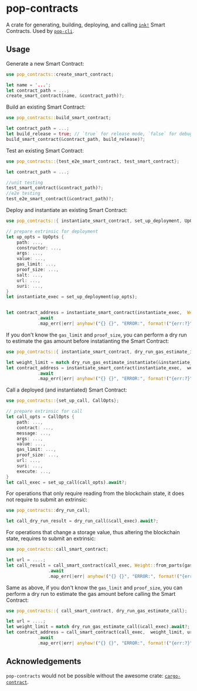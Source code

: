 # pop-contracts

A crate for generating, building, deploying, and calling [`ink!`](https://github.com/paritytech/ink) Smart Contracts. Used by [`pop-cli`](https://github.com/r0gue-io/pop-cli).

## Usage

Generate a new Smart Contract:
```rust
use pop_contracts::create_smart_contract;

let name = '...';
let contract_path = ...;
create_smart_contract(name, &contract_path)?;
```

Build an existing Smart Contract:
```rust
use pop_contracts::build_smart_contract;

let contract_path = ...;
let build_release = true; // `true` for release mode, `false` for debug mode.
build_smart_contract(&contract_path, build_release)?;
```

Test an existing Smart Contract:
```rust
use pop_contracts::{test_e2e_smart_contract, test_smart_contract};

let contract_path = ...;

//unit testing
test_smart_contract(&contract_path)?;
//e2e testing
test_e2e_smart_contract(&contract_path)?;
```

Deploy and instantiate an existing Smart Contract:
```rust
use pop_contracts::{ instantiate_smart_contract, set_up_deployment, UpOpts};

// prepare extrinsic for deployment
let up_opts = UpOpts {
    path: ...,
	constructor: ...,
	args: ...,
	value: ...,
	gas_limit: ...,
	proof_size: ...,
	salt: ...,
	url: ...,
	suri: ...,
}
let instantiate_exec = set_up_deployment(up_opts);


let contract_address = instantiate_smart_contract(instantiate_exec,  Weight::from_parts(gas_limit, proof_size))
			.await
			.map_err(|err| anyhow!("{} {}", "ERROR:", format!("{err:?}")))?;
```

If you don't know the `gas_limit` and `proof_size`, you can perform a dry run to estimate the gas amount before instatianting the Smart Contract:
```rust
use pop_contracts::{ instantiate_smart_contract, dry_run_gas_estimate_instantiate};

let weight_limit = match dry_run_gas_estimate_instantiate(&instantiate_exec).await?;
let contract_address = instantiate_smart_contract(instantiate_exec,  weight_limit)
			.await
			.map_err(|err| anyhow!("{} {}", "ERROR:", format!("{err:?}")))?;
```

Call a deployed (and instantiated) Smart Contract:
```rust
use pop_contracts::{set_up_call, CallOpts};

// prepare extrinsic for call
let call_opts = CallOpts {
    path: ...,
	contract: ...,
	message: ...,
	args: ...,
	value: ...,
	gas_limit: ...,
	proof_size: ...,
	url: ...,
	suri: ...,
	execute: ...,
}
let call_exec = set_up_call(call_opts).await?;
```
For operations that only require reading from the blockchain state, it does not require to submit an extrinsic:
```rust
use pop_contracts::dry_run_call;

let call_dry_run_result = dry_run_call(&call_exec).await?;
```
For operations that change a storage value, thus altering the blockchain state, requires to submit an extrinsic:
```rust
use pop_contracts::call_smart_contract;

let url = ....;
let call_result = call_smart_contract(call_exec, Weight::from_parts(gas_limit, proof_size), url)
				.await
				.map_err(|err| anyhow!("{} {}", "ERROR:", format!("{err:?}")))?;
```
Same as above, if you don't know the `gas_limit` and `proof_size`, you can perform a dry run to estimate the gas amount before calling the Smart Contract:
```rust
use pop_contracts::{ call_smart_contract, dry_run_gas_estimate_call};

let url = ....;
let weight_limit = match dry_run_gas_estimate_call(&call_exec).await?;
let contract_address = call_smart_contract(call_exec,  weight_limit, url)
			.await
			.map_err(|err| anyhow!("{} {}", "ERROR:", format!("{err:?}")))?;
```

## Acknowledgements
`pop-contracts` would not be possible without the awesome crate: [`cargo-contract`](https://github.com/paritytech/cargo-contract).
